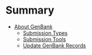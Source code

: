 # Summary

* [About GenBank](README.md)
    * [Submission Types](submit_types.md)
    * [Submission Tools](submit.md)
    * [Update GenBank Records](update.md)
